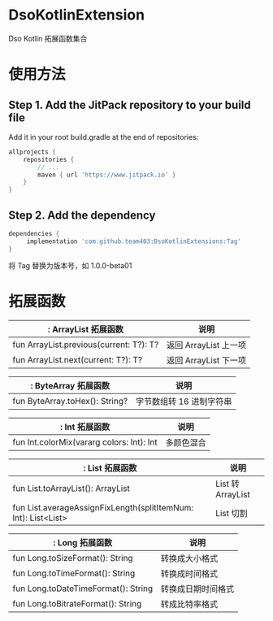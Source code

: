 # DsoKotlinExtension

Dso Kotlin 拓展函数集合

# 使用方法

## Step 1. Add the JitPack repository to your build file

Add it in your root build.gradle at the end of repositories:

```groovy
allprojects {
	repositories {
		// ...
		maven { url 'https://www.jitpack.io' }
	}
}
```
	
## Step 2. Add the dependency

```groovy
dependencies {
	 implementation 'com.github.team403:DsoKotlinExtensions:Tag'
}
```
将 Tag 替换为版本号，如 1.0.0-beta01

# 拓展函数

|: ArrayList 拓展函数 | 说明 |
| ---- | ---- | 
| fun <T> ArrayList<T>.previous(current: T?): T? | 返回 ArrayList 上一项 |    
| fun <T> ArrayList<T>.next(current: T?): T? | 返回 ArrayList 下一项 |

|: ByteArray 拓展函数 | 说明 |
| ---- | ---- | 
| fun ByteArray.toHex(): String? | 字节数组转 16 进制字符串 |  

|: Int 拓展函数 | 说明 |
| ---- | ---- | 
| fun Int.colorMix(vararg colors: Int): Int | 多颜色混合 |

|: List 拓展函数 | 说明 |
| ---- | ---- | 
| fun <T> List<T>.toArrayList(): ArrayList<T> | List 转 ArrayList |
| fun <T> List<T>.averageAssignFixLength(splitItemNum: Int): List<List<T>> | List 切割 |

|: Long 拓展函数 | 说明 |
| ---- | ---- | 
| fun Long.toSizeFormat(): String | 转换成大小格式 |
| fun Long.toTimeFormat(): String | 转换成时间格式 |
| fun Long.toDateTimeFormat(): String | 转换成日期时间格式 |
| fun Long.toBitrateFormat(): String | 转成比特率格式 |
